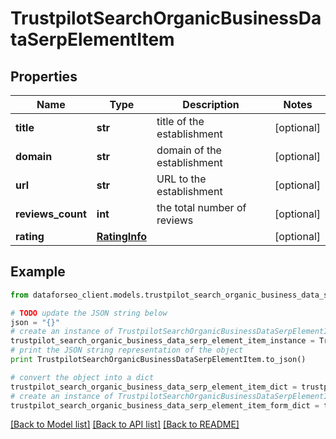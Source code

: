 # TrustpilotSearchOrganicBusinessDataSerpElementItem


## Properties

Name | Type | Description | Notes
------------ | ------------- | ------------- | -------------
**title** | **str** | title of the establishment | [optional] 
**domain** | **str** | domain of the establishment | [optional] 
**url** | **str** | URL to the establishment | [optional] 
**reviews_count** | **int** | the total number of reviews | [optional] 
**rating** | [**RatingInfo**](RatingInfo.md) |  | [optional] 

## Example

```python
from dataforseo_client.models.trustpilot_search_organic_business_data_serp_element_item import TrustpilotSearchOrganicBusinessDataSerpElementItem

# TODO update the JSON string below
json = "{}"
# create an instance of TrustpilotSearchOrganicBusinessDataSerpElementItem from a JSON string
trustpilot_search_organic_business_data_serp_element_item_instance = TrustpilotSearchOrganicBusinessDataSerpElementItem.from_json(json)
# print the JSON string representation of the object
print TrustpilotSearchOrganicBusinessDataSerpElementItem.to_json()

# convert the object into a dict
trustpilot_search_organic_business_data_serp_element_item_dict = trustpilot_search_organic_business_data_serp_element_item_instance.to_dict()
# create an instance of TrustpilotSearchOrganicBusinessDataSerpElementItem from a dict
trustpilot_search_organic_business_data_serp_element_item_form_dict = trustpilot_search_organic_business_data_serp_element_item.from_dict(trustpilot_search_organic_business_data_serp_element_item_dict)
```
[[Back to Model list]](../README.md#documentation-for-models) [[Back to API list]](../README.md#documentation-for-api-endpoints) [[Back to README]](../README.md)


